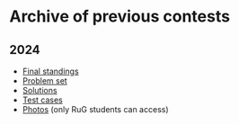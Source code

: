 # Archive of previous contests

## 2024

- [Final standings](/assets/2024/final_standings/index.html)
- [Problem set](/assets/2024/problems/contest.en.pdf)
- [Solutions](/assets/2024/problems/solutions.en.pdf)
- [Test cases](/assets/2024/problems/fpc2024.zip)
- [Photos](https://drive.google.com/drive/folders/1ZYXBB9Qs-2c2M-RZtt8wVSggmoBBlPVA?usp=sharing) (only RuG students can access)
